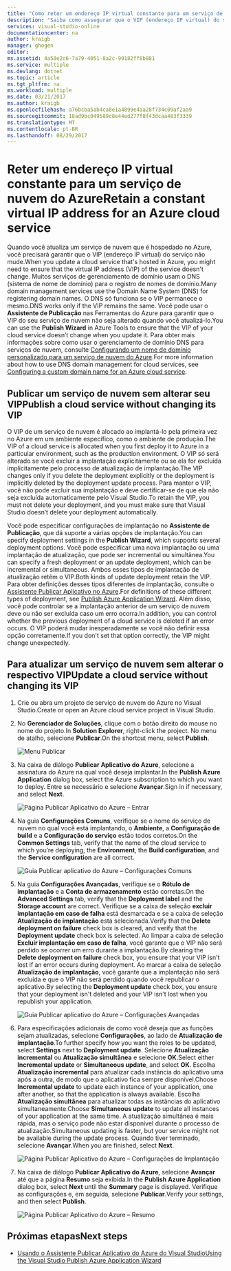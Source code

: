 ```yaml
---
title: "Como reter um endereço IP virtual constante para um serviço de nuvem do Azure | Microsoft Docs"
description: "Saiba como assegurar que o VIP (endereço IP virtual) do seu serviço de nuvem do Azure não mude."
services: visual-studio-online
documentationcenter: na
author: kraigb
manager: ghogen
editor: 
ms.assetid: 4a58e2c6-7a79-4051-8a2c-99182ff8b881
ms.service: multiple
ms.devlang: dotnet
ms.topic: article
ms.tgt_pltfrm: na
ms.workload: multiple
ms.date: 03/21/2017
ms.author: kraigb
ms.openlocfilehash: a76bcba5ab4ca8e1a4899e4aa28f734c09af2aa9
ms.sourcegitcommit: 18ad9bc049589c8e44ed277f8f43dcaa483f3339
ms.translationtype: MT
ms.contentlocale: pt-BR
ms.lasthandoff: 08/29/2017
---
```

# <a name="retain-a-constant-virtual-ip-address-for-an-azure-cloud-service"></a><span data-ttu-id="81011-103">Reter um endereço IP virtual constante para um serviço de nuvem do Azure</span><span class="sxs-lookup"><span data-stu-id="81011-103">Retain a constant virtual IP address for an Azure cloud service</span></span>
<span data-ttu-id="81011-104">Quando você atualiza um serviço de nuvem que é hospedado no Azure, você precisará garantir que o VIP (endereço IP virtual) do serviço não mude.</span><span class="sxs-lookup"><span data-stu-id="81011-104">When you update a cloud service that's hosted in Azure, you might need to ensure that the virtual IP address (VIP) of the service doesn't change.</span></span> <span data-ttu-id="81011-105">Muitos serviços de gerenciamento de domínio usam o DNS (sistema de nome de domínio) para o registro de nomes de domínio.</span><span class="sxs-lookup"><span data-stu-id="81011-105">Many domain management services use the Domain Name System (DNS) for registering domain names.</span></span> <span data-ttu-id="81011-106">O DNS só funciona se o VIP permanece o mesmo.</span><span class="sxs-lookup"><span data-stu-id="81011-106">DNS works only if the VIP remains the same.</span></span> <span data-ttu-id="81011-107">Você pode usar o **Assistente de Publicação** nas Ferramentas do Azure para garantir que o VIP do seu serviço de nuvem não seja alterado quando você atualizá-lo.</span><span class="sxs-lookup"><span data-stu-id="81011-107">You can use the **Publish Wizard** in Azure Tools to ensure that the VIP of your cloud service doesn’t change when you update it.</span></span> <span data-ttu-id="81011-108">Para obter mais informações sobre como usar o gerenciamento de domínio DNS para serviços de nuvem, consulte [Configurando um nome de domínio personalizado para um serviço de nuvem do Azure](cloud-services/cloud-services-custom-domain-name.md).</span><span class="sxs-lookup"><span data-stu-id="81011-108">For more information about how to use DNS domain management for cloud services, see [Configuring a custom domain name for an Azure cloud service](cloud-services/cloud-services-custom-domain-name.md).</span></span>

## <a name="publish-a-cloud-service-without-changing-its-vip"></a><span data-ttu-id="81011-109">Publicar um serviço de nuvem sem alterar seu VIP</span><span class="sxs-lookup"><span data-stu-id="81011-109">Publish a cloud service without changing its VIP</span></span>
<span data-ttu-id="81011-110">O VIP de um serviço de nuvem é alocado ao implantá-lo pela primeira vez no Azure em um ambiente específico, como o ambiente de produção.</span><span class="sxs-lookup"><span data-stu-id="81011-110">The VIP of a cloud service is allocated when you first deploy it to Azure in a particular environment, such as the production environment.</span></span> <span data-ttu-id="81011-111">O VIP só será alterado se você excluir a implantação explicitamente ou se ela for excluída implicitamente pelo processo de atualização de implantação.</span><span class="sxs-lookup"><span data-stu-id="81011-111">The VIP changes only if you delete the deployment explicitly or the deployment is implicitly deleted by the deployment update process.</span></span> <span data-ttu-id="81011-112">Para manter o VIP, você não pode excluir sua implantação e deve certificar-se de que ela não seja excluída automaticamente pelo Visual Studio.</span><span class="sxs-lookup"><span data-stu-id="81011-112">To retain the VIP, you must not delete your deployment, and you must make sure that Visual Studio doesn’t delete your deployment automatically.</span></span> 

<span data-ttu-id="81011-113">Você pode especificar configurações de implantação no **Assistente de Publicação**, que dá suporte a várias opções de implantação.</span><span class="sxs-lookup"><span data-stu-id="81011-113">You can specify deployment settings in the **Publish Wizard**, which supports several deployment options.</span></span> <span data-ttu-id="81011-114">Você pode especificar uma nova implantação ou uma implantação de atualização, que pode ser incremental ou simultânea.</span><span class="sxs-lookup"><span data-stu-id="81011-114">You can specify a fresh deployment or an update deployment, which can be incremental or simultaneous.</span></span> <span data-ttu-id="81011-115">Ambos esses tipos de implantação de atualização retêm o VIP.</span><span class="sxs-lookup"><span data-stu-id="81011-115">Both kinds of update deployment retain the VIP.</span></span> <span data-ttu-id="81011-116">Para obter definições desses tipos diferentes de implantação, consulte o [Assistente Publicar Aplicativo no Azure](vs-azure-tools-publish-azure-application-wizard.md).</span><span class="sxs-lookup"><span data-stu-id="81011-116">For definitions of these different types of deployment, see [Publish Azure Application Wizard](vs-azure-tools-publish-azure-application-wizard.md).</span></span> <span data-ttu-id="81011-117">Além disso, você pode controlar se a implantação anterior de um serviço de nuvem deve ou não ser excluída caso um erro ocorra.</span><span class="sxs-lookup"><span data-stu-id="81011-117">In addition, you can control whether the previous deployment of a cloud service is deleted if an error occurs.</span></span> <span data-ttu-id="81011-118">O VIP poderá mudar inesperadamente se você não definir essa opção corretamente.</span><span class="sxs-lookup"><span data-stu-id="81011-118">If you don't set that option correctly, the VIP might change unexpectedly.</span></span>

## <a name="update-a-cloud-service-without-changing-its-vip"></a><span data-ttu-id="81011-119">Para atualizar um serviço de nuvem sem alterar o respectivo VIP</span><span class="sxs-lookup"><span data-stu-id="81011-119">Update a cloud service without changing its VIP</span></span>
1. <span data-ttu-id="81011-120">Crie ou abra um projeto de serviço de nuvem do Azure no Visual Studio.</span><span class="sxs-lookup"><span data-stu-id="81011-120">Create or open an Azure cloud service project in Visual Studio.</span></span> 

2. <span data-ttu-id="81011-121">No **Gerenciador de Soluções**, clique com o botão direito do mouse no nome do projeto.</span><span class="sxs-lookup"><span data-stu-id="81011-121">In **Solution Explorer**, right-click the project.</span></span> <span data-ttu-id="81011-122">No menu de atalho, selecione **Publicar**.</span><span class="sxs-lookup"><span data-stu-id="81011-122">On the shortcut menu, select **Publish**.</span></span>

    ![Menu Publicar](./media/vs-azure-tools-cloud-service-retain-a-constant-virtual-ip-address/solution-explorer-publish-menu.png)

3. <span data-ttu-id="81011-124">Na caixa de diálogo **Publicar Aplicativo do Azure**, selecione a assinatura do Azure na qual você deseja implantar.</span><span class="sxs-lookup"><span data-stu-id="81011-124">In the **Publish Azure Application** dialog box, select the Azure subscription to which you want to deploy.</span></span> <span data-ttu-id="81011-125">Entre se necessário e selecione **Avançar**.</span><span class="sxs-lookup"><span data-stu-id="81011-125">Sign in if necessary, and select **Next**.</span></span>

    ![Página Publicar Aplicativo do Azure – Entrar](./media/vs-azure-tools-cloud-service-retain-a-constant-virtual-ip-address/azure-publish-signin.png)

4. <span data-ttu-id="81011-127">Na guia **Configurações Comuns**, verifique se o nome do serviço de nuvem no qual você está implantando, o **Ambiente**, a **Configuração de build** e a **Configuração do serviço** estão todos corretos.</span><span class="sxs-lookup"><span data-stu-id="81011-127">On the **Common Settings** tab, verify that the name of the cloud service to which you’re deploying, the **Environment**, the **Build configuration**, and the **Service configuration** are all correct.</span></span>

    ![Guia Publicar aplicativo do Azure – Configurações Comuns](./media/vs-azure-tools-cloud-service-retain-a-constant-virtual-ip-address/azure-publish-common-settings.png)

5. <span data-ttu-id="81011-129">Na guia **Configurações Avançadas**, verifique se o **Rótulo de implantação** e a **Conta de armazenamento** estão corretas.</span><span class="sxs-lookup"><span data-stu-id="81011-129">On the **Advanced Settings** tab, verify that the **Deployment label** and the **Storage account** are correct.</span></span> <span data-ttu-id="81011-130">Verifique se a caixa de seleção **excluir implantação em caso de falha** está desmarcada e se a caixa de seleção **Atualização de implantação** está selecionada.</span><span class="sxs-lookup"><span data-stu-id="81011-130">Verify that the **Delete deployment on failure** check box is cleared, and verify that the **Deployment update** check box is selected.</span></span> <span data-ttu-id="81011-131">Ao limpar a caixa de seleção **Excluir implantação em caso de falha**, você garante que o VIP não será perdido se ocorrer um erro durante a implantação.</span><span class="sxs-lookup"><span data-stu-id="81011-131">By clearing the **Delete deployment on failure** check box, you ensure that your VIP isn't lost if an error occurs during deployment.</span></span> <span data-ttu-id="81011-132">Ao marcar a caixa de seleção **Atualização de implantação**, você garante que a implantação não será excluída e que o VIP não será perdido quando você republicar o aplicativo.</span><span class="sxs-lookup"><span data-stu-id="81011-132">By selecting the **Deployment update** check box, you ensure that your deployment isn't deleted and your VIP isn't lost when you republish your application.</span></span> 

    ![Guia Publicar aplicativo do Azure – Configurações Avançadas](./media/vs-azure-tools-cloud-service-retain-a-constant-virtual-ip-address/azure-publish-advanced-settings.png)

6. <span data-ttu-id="81011-134">Para especificações adicionais de como você deseja que as funções sejam atualizadas, selecione **Configurações**, ao lado de **Atualização de implantação**.</span><span class="sxs-lookup"><span data-stu-id="81011-134">To further specify how you want the roles to be updated, select **Settings** next to **Deployment update**.</span></span> <span data-ttu-id="81011-135">Selecione **Atualização incremental** ou **Atualização simultânea** e selecione **OK**.</span><span class="sxs-lookup"><span data-stu-id="81011-135">Select either **Incremental update** or **Simultaneous update**, and select **OK**.</span></span> <span data-ttu-id="81011-136">Escolha **Atualização incremental** para atualizar cada instância do aplicativo uma após a outra, de modo que o aplicativo fica sempre disponível.</span><span class="sxs-lookup"><span data-stu-id="81011-136">Choose **Incremental update** to update each instance of your application, one after another, so that the application is always available.</span></span> <span data-ttu-id="81011-137">Escolha **Atualização simultânea** para atualizar todas as instâncias do aplicativo simultaneamente.</span><span class="sxs-lookup"><span data-stu-id="81011-137">Choose **Simultaneous update** to update all instances of your application at the same time.</span></span> <span data-ttu-id="81011-138">A atualização simultânea é mais rápida, mas o serviço pode não estar disponível durante o processo de atualização.</span><span class="sxs-lookup"><span data-stu-id="81011-138">Simultaneous updating is faster, but your service might not be available during the update process.</span></span> <span data-ttu-id="81011-139">Quando tiver terminado, selecione **Avançar**.</span><span class="sxs-lookup"><span data-stu-id="81011-139">When you are finished, select **Next**.</span></span>

    ![Página Publicar Aplicativo do Azure – Configurações de Implantação](./media/vs-azure-tools-cloud-service-retain-a-constant-virtual-ip-address/azure-publish-deployment-update-settings.png)

7. <span data-ttu-id="81011-141">Na caixa de diálogo **Publicar Aplicativo do Azure**, selecione **Avançar** até que a página **Resumo** seja exibida.</span><span class="sxs-lookup"><span data-stu-id="81011-141">In the **Publish Azure Application** dialog box, select **Next** until the **Summary** page is displayed.</span></span> <span data-ttu-id="81011-142">Verifique as configurações e, em seguida, selecione **Publicar**.</span><span class="sxs-lookup"><span data-stu-id="81011-142">Verify your settings, and then select **Publish**.</span></span>
   
    ![Página Publicar Aplicativo do Azure – Resumo](./media/vs-azure-tools-cloud-service-retain-a-constant-virtual-ip-address/azure-publish-summary.png)

## <a name="next-steps"></a><span data-ttu-id="81011-144">Próximas etapas</span><span class="sxs-lookup"><span data-stu-id="81011-144">Next steps</span></span>
- [<span data-ttu-id="81011-145">Usando o Assistente Publicar Aplicativo do Azure do Visual Studio</span><span class="sxs-lookup"><span data-stu-id="81011-145">Using the Visual Studio Publish Azure Application Wizard</span></span>](vs-azure-tools-publish-azure-application-wizard.md)

